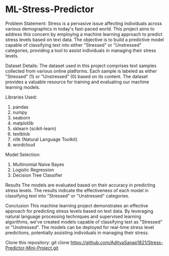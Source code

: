 # ML-Stress-Predictor
Problem Statement:
Stress is a pervasive issue affecting individuals across various demographics in today's fast-paced world. This project aims to address this concern by employing a machine learning approach to predict stress levels based on text data. The objective is to build a predictive model capable of classifying text into either "Stressed" or "Unstressed" categories, providing a tool to assist individuals in managing their stress levels.

Dataset Details:
The dataset used in this project comprises text samples collected from various online platforms. Each sample is labeled as either "Stressed" (1) or "Unstressed" (0) based on its content. The dataset provides a valuable resource for training and evaluating our machine learning models.

Libraries Used:
1. pandas
2. numpy
3. seaborn
4. matplotlib
5. sklearn (scikit-learn)
6. textblob
7. nltk (Natural Language Toolkit)
8. wordcloud

Model Selection:
1. Multinomial Naive Bayes
2. Logistic Regression
3. Decision Tree Classifier

Results
The models are evaluated based on their accuracy in predicting stress levels. The results indicate the effectiveness of each model in classifying text into "Stressed" or "Unstressed" categories.

Conclusion
This machine learning project demonstrates an effective approach for predicting stress levels based on text data. By leveraging natural language processing techniques and supervised learning algorithms, we've created models capable of classifying text as "Stressed" or "Unstressed". The models can be deployed for real-time stress level predictions, potentially assisting individuals in managing their stress.

Clone this repository: git clone https://github.com/AdityaSanap1821/Stress-Predictor-Mini-Project.git

